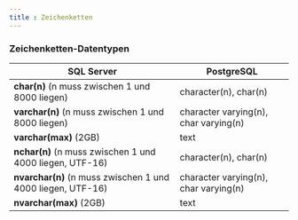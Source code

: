 ```yaml
---
title : Zeichenketten
---
```


### Zeichenketten-Datentypen

| SQL Server | PostgreSQL |
|-----|-----|
| **char(n)** (n muss zwischen 1 und 8000 liegen) | character(n), char(n) |
| **varchar(n)** (n muss zwischen 1 und 8000 liegen) | character varying(n), char varying(n) |
| **varchar(max)** (2GB) | text |
| **nchar(n)** (n muss zwischen 1 und 4000 liegen, UTF-16) | character(n), char(n) |
| **nvarchar(n)** (n muss zwischen 1 und 4000 liegen, UTF-16) | character varying(n), char varying(n) |
| **nvarchar(max)** (2GB) | text |